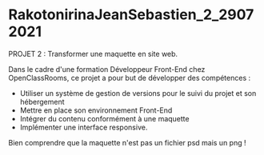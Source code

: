 # RakotonirinaJeanSebastien_2_29072021
PROJET 2 : Transformer une maquette en site web.

Dans le cadre d'une formation Développeur Front-End chez OpenClassRooms, ce projet a pour but de développer des compétences :
- Utiliser un système de gestion de versions pour le suivi du projet et son hébergement
- Mettre en place son environnement Front-End
- Intégrer du contenu conformément à une maquette
- Implémenter une interface responsive.

Bien comprendre que la maquette n'est pas un fichier psd mais un png !
